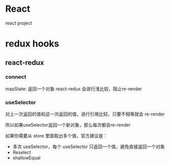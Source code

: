# React
react project


# redux hooks
## react-redux

### connect
mapState: 返回一个对象 react-redux 会进行浅比较，阻止re-render

### useSelector
对上一次返回的值和这一次返回的值，进行引用比较，只要不相等就会 re-render

所以如果useSelector返回一个新对象，那么每次都会re-render

如果你需要从 store 里面取出多个值，官方建议是：
- 多次 useSelector，每个 useSelector 只返回一个值，避免直接返回一个对象
- Reselect
- shallowEqual